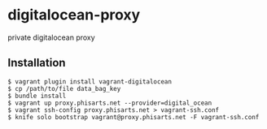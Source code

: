 # digitalocean-proxy
private digitalocean proxy

## Installation

```
$ vagrant plugin install vagrant-digitalocean
$ cp /path/to/file data_bag_key
$ bundle install
$ vagrant up proxy.phisarts.net --provider=digital_ocean
$ vagrant ssh-config proxy.phisarts.net > vagrant-ssh.conf
$ knife solo bootstrap vagrant@proxy.phisarts.net -F vagrant-ssh.conf
```
